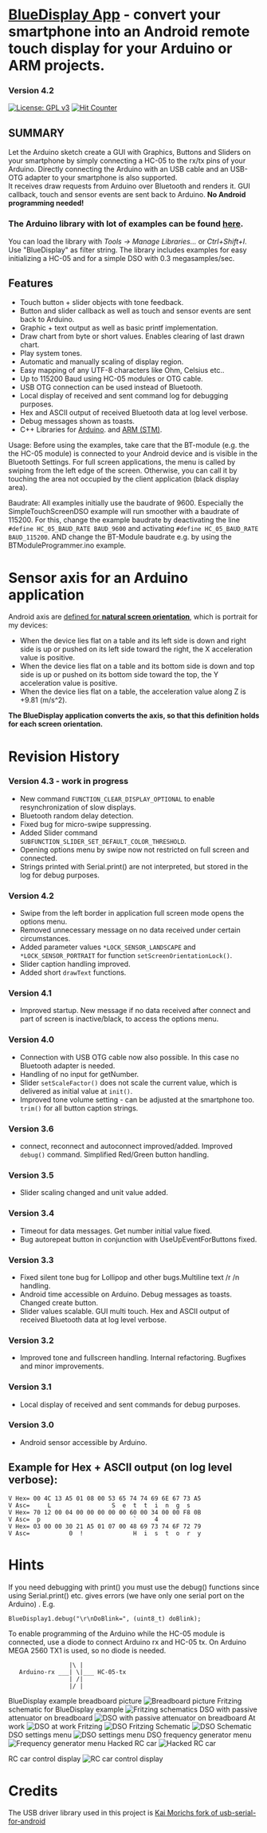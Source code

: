 # [BlueDisplay App](https://play.google.com/store/apps/details?id=de.joachimsmeyer.android.bluedisplay) - convert your smartphone into an Android remote touch display for your Arduino or ARM projects.
### Version 4.2
[![License: GPL v3](https://img.shields.io/badge/License-GPLv3-blue.svg)](https://www.gnu.org/licenses/gpl-3.0)
[![Hit Counter](https://hitcounter.pythonanywhere.com/count/tag.svg?url=https%3A%2F%2Fgithub.com%2FArminJo%2Fandroid-blue-display)](https://github.com/brentvollebregt/hit-counter)

## SUMMARY
Let the Arduino sketch create a GUI with Graphics, Buttons and Sliders on your smartphone by simply connecting a HC-05 to the rx/tx pins of your Arduino.
Directly connecting the Arduino with an USB cable and an USB-OTG adapter to your smartphone is also supported.<br/>
It receives draw requests from Arduino over Bluetooth and renders it.
GUI callback, touch and sensor events are sent back to Arduino.
**No Android programming needed!**

### The Arduino library with lot of examples can be found [here](https://github.com/ArminJo/Arduino-BlueDisplay).
You can load the library with *Tools -> Manage Libraries...* or *Ctrl+Shift+I*. Use "BlueDisplay" as filter string.
The library includes examples for easy initializing a HC-05 and for a simple DSO with 0.3 megasamples/sec.

## Features
- Touch button + slider objects with tone feedback.
- Button and slider callback as well as touch and sensor events are sent back to Arduino.
- Graphic + text output as well as basic printf implementation.
- Draw chart from byte or short values. Enables clearing of last drawn chart.
- Play system tones.
- Automatic and manually scaling of display region.
- Easy mapping of any UTF-8 characters like Ohm, Celsius etc..
- Up to 115200 Baud using HC-05 modules or OTG cable.
- USB OTG connection can be used instead of Bluetooth.
- Local display of received and sent command log for debugging purposes.
- Hex and ASCII output of received Bluetooth data at log level verbose.
- Debug messages shown as toasts.
- C++ Libraries for [Arduino](https://github.com/ArminJo/Arduino-BlueDisplay).
 and [ARM (STM)](https://github.com/ArminJo/android-blue-display/tree/master/STM32/lib).

Usage:
Before using the examples, take care that the BT-module (e.g. the the HC-05 module) is connected to your Android device and is visible in the Bluetooth Settings.
For full screen applications, the menu is called by swiping from the left edge of the screen. Otherwise, you can call it by touching the area not occupied by the client application (black display area).

Baudrate:
All examples initially use the baudrate of 9600. Especially the SimpleTouchScreenDSO example will run smoother with a baudrate of 115200.
For this, change the example baudrate by deactivating the line `#define HC_05_BAUD_RATE BAUD_9600` and activating `#define HC_05_BAUD_RATE BAUD_115200`.
AND change the BT-Module baudrate e.g. by using the BTModuleProgrammer.ino example.

# Sensor axis for an Arduino application
Android axis are [defined for **natural screen orientation**](https://source.android.com/devices/sensors/sensor-types), which is portrait for my devices:
- When the device lies flat on a table and its left side is down and right side is up or pushed on its left side toward the right, the X acceleration value is positive.
- When the device lies flat on a table and its bottom side is down and top side is up or pushed on its bottom side toward the top, the Y acceleration value is positive.
- When the device lies flat on a table, the acceleration value along Z is +9.81 (m/s^2).

**The BlueDisplay application converts the axis, so that this definition holds for each screen orientation.**

# Revision History
### Version 4.3 - work in progress
- New command `FUNCTION_CLEAR_DISPLAY_OPTIONAL` to enable resynchronization of slow displays.
- Bluetooth random delay detection.
- Fixed bug for micro-swipe suppressing.
- Added Slider command `SUBFUNCTION_SLIDER_SET_DEFAULT_COLOR_THRESHOLD`.
- Opening options menu by swipe now not restricted on full screen and connected.
- Strings printed with Serial.print() are not interpreted, but stored in the log for debug purposes.

### Version 4.2
- Swipe from the left border in application full screen mode opens the options menu.
- Removed unnecessary message on no data received under certain circumstances.
- Added parameter values `*LOCK_SENSOR_LANDSCAPE` and `*LOCK_SENSOR_PORTRAIT` for function `setScreenOrientationLock()`.
- Slider caption handling improved.
- Added short `drawText` functions.

### Version 4.1
- Improved startup. New message if no data received after connect and part of screen is inactive/black, to access the options menu.

### Version 4.0 
- Connection with USB OTG cable now also possible. In this case no Bluetooth adapter is needed.
- Handling of no input for getNumber.
- Slider `setScaleFactor()` does not scale the current value, which is delivered as initial value at `init()`.
- Improved tone volume setting - can be adjusted at the smartphone too. `trim()` for all button caption strings.

### Version 3.6
- connect, reconnect and autoconnect improved/added. Improved `debug()` command. Simplified Red/Green button handling.

### Version 3.5
- Slider scaling changed and unit value added.

### Version 3.4
- Timeout for data messages. Get number initial value fixed.
- Bug autorepeat button in conjunction with UseUpEventForButtons fixed.

### Version 3.3
- Fixed silent tone bug for Lollipop and other bugs.Multiline text /r /n handling.
- Android time accessible on Arduino. Debug messages as toasts. Changed create button.
- Slider values scalable. GUI multi touch. Hex and ASCII output of received Bluetooth data at log level verbose.

### Version 3.2
- Improved tone and fullscreen handling. Internal refactoring. Bugfixes and minor improvements.

### Version 3.1
- Local display of received and sent commands for debug purposes.

### Version 3.0
- Android sensor accessible by Arduino.


## Example for Hex + ASCII output (on log level verbose):
```
V Hex= 00 4C 13 A5 01 08 00 53 65 74 74 69 6E 67 73 A5
V Asc=     L                 S  e  t  t  i  n  g  s
V Hex= 70 12 00 04 00 00 00 00 00 60 00 34 00 00 F8 0B
V Asc=  p                          `     4
V Hex= 03 00 00 30 21 A5 01 07 00 48 69 73 74 6F 72 79
V Asc=           0  !              H  i  s  t  o  r  y
```

# Hints
If you need debugging with print() you must use the debug() functions since using Serial.print() etc. gives errors (we have only one serial port on the Arduino) . E.g.
```
BlueDisplay1.debug("\r\nDoBlink=", (uint8_t) doBlink);
```

To enable programming of the Arduino while the HC-05 module is connected, use a diode to connect Arduino rx and HC-05 tx.
On Arduino MEGA 2560 TX1 is used, so no diode is needed.
```
                 |\ |
   Arduino-rx ___| \|___ HC-05-tx
                 | /|
                 |/ |
```


BlueDisplay example breadboard picture
![Breadboard picture](https://github.com/ArminJo/android-blue-display/blob/gh-pages/pictures/Blink1.jpg)
Fritzing schematic for BlueDisplay example
![Fritzing schematics](https://github.com/ArminJo/android-blue-display/blob/gh-pages/schematics/BlueDisplayBlink_Steckplatine.png)
DSO with passive attenuator on breadboard
![DSO with passive attenuator on breadboard](https://github.com/ArminJo/android-blue-display/blob/gh-pages/pictures/ArduinoDSO.jpg)
At work
![DSO at work](https://github.com/ArminJo/android-blue-display/blob/gh-pages/pictures/DSO+Tablet.jpg)
Fritzing
![DSO Fritzing](https://github.com/ArminJo/Arduino-Simple-DSO/blob/master/fritzing/Arduino_Nano_DSO_Steckplatine.png)
Schematic
![DSO Schematic](https://github.com/ArminJo/Arduino-Simple-DSO/blob/master/fritzing/Arduino_Nano_DSO_Schaltplan.png)
DSO settings menu
![DSO settings menu](https://github.com/ArminJo/android-blue-display/blob/gh-pages/screenshots/DSOSettings.png)
DSO frequency generator menu
![Frequency generator menu](https://github.com/ArminJo/android-blue-display/blob/gh-pages/screenshots/Frequency.png)
Hacked RC car
![Hacked RC car](https://github.com/ArminJo/android-blue-display/blob/gh-pages/pictures/RCCar+Tablet.jpg)

RC car control display
![RC car control display](https://github.com/ArminJo/android-blue-display/blob/gh-pages/screenshots/RCCarControl.png)

# Credits
The USB driver library used in this project is [Kai Morichs fork of usb-serial-for-android](https://github.com/kai-morich/usb-serial-for-android)